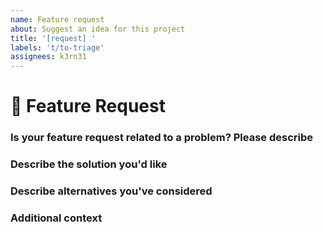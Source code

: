 ```yaml
---
name: Feature request
about: Suggest an idea for this project
title: '[request] '
labels: 't/to-triage'
assignees: k3rn31
---
```


# 🚀 Feature Request

### Is your feature request related to a problem? Please describe

<!-- A clear and concise description of what the problem is. Ex. I'm always frustrated when [...] -->

### Describe the solution you'd like

<!-- A clear and concise description of what you want to happen. -->

### Describe alternatives you've considered

<!-- A clear and concise description of any alternative solutions or features you've considered. -->

### Additional context

<!-- Add any other context or screenshots about the feature request here. -->
